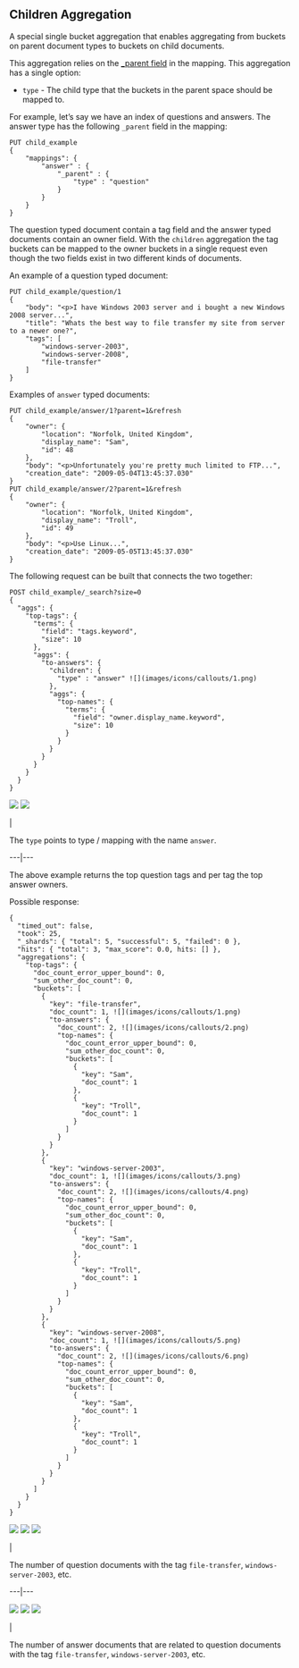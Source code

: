 ## Children Aggregation

A special single bucket aggregation that enables aggregating from buckets on parent document types to buckets on child documents.

This aggregation relies on the [_parent field](mapping-parent-field.html "_parent field") in the mapping. This aggregation has a single option:

  * `type` \- The child type that the buckets in the parent space should be mapped to. 



For example, let’s say we have an index of questions and answers. The answer type has the following `_parent` field in the mapping:
    
    
    PUT child_example
    {
        "mappings": {
            "answer" : {
                "_parent" : {
                    "type" : "question"
                }
            }
        }
    }

The question typed document contain a tag field and the answer typed documents contain an owner field. With the `children` aggregation the tag buckets can be mapped to the owner buckets in a single request even though the two fields exist in two different kinds of documents.

An example of a question typed document:
    
    
    PUT child_example/question/1
    {
        "body": "<p>I have Windows 2003 server and i bought a new Windows 2008 server...",
        "title": "Whats the best way to file transfer my site from server to a newer one?",
        "tags": [
            "windows-server-2003",
            "windows-server-2008",
            "file-transfer"
        ]
    }

Examples of `answer` typed documents:
    
    
    PUT child_example/answer/1?parent=1&refresh
    {
        "owner": {
            "location": "Norfolk, United Kingdom",
            "display_name": "Sam",
            "id": 48
        },
        "body": "<p>Unfortunately you're pretty much limited to FTP...",
        "creation_date": "2009-05-04T13:45:37.030"
    }
    PUT child_example/answer/2?parent=1&refresh
    {
        "owner": {
            "location": "Norfolk, United Kingdom",
            "display_name": "Troll",
            "id": 49
        },
        "body": "<p>Use Linux...",
        "creation_date": "2009-05-05T13:45:37.030"
    }

The following request can be built that connects the two together:
    
    
    POST child_example/_search?size=0
    {
      "aggs": {
        "top-tags": {
          "terms": {
            "field": "tags.keyword",
            "size": 10
          },
          "aggs": {
            "to-answers": {
              "children": {
                "type" : "answer" ![](images/icons/callouts/1.png)
              },
              "aggs": {
                "top-names": {
                  "terms": {
                    "field": "owner.display_name.keyword",
                    "size": 10
                  }
                }
              }
            }
          }
        }
      }
    }

![](images/icons/callouts/1.png) ![](images/icons/callouts/1.png)

| 

The `type` points to type / mapping with the name `answer`.   
  
---|---  
  
The above example returns the top question tags and per tag the top answer owners.

Possible response:
    
    
    {
      "timed_out": false,
      "took": 25,
      "_shards": { "total": 5, "successful": 5, "failed": 0 },
      "hits": { "total": 3, "max_score": 0.0, hits: [] },
      "aggregations": {
        "top-tags": {
          "doc_count_error_upper_bound": 0,
          "sum_other_doc_count": 0,
          "buckets": [
            {
              "key": "file-transfer",
              "doc_count": 1, ![](images/icons/callouts/1.png)
              "to-answers": {
                "doc_count": 2, ![](images/icons/callouts/2.png)
                "top-names": {
                  "doc_count_error_upper_bound": 0,
                  "sum_other_doc_count": 0,
                  "buckets": [
                    {
                      "key": "Sam",
                      "doc_count": 1
                    },
                    {
                      "key": "Troll",
                      "doc_count": 1
                    }
                  ]
                }
              }
            },
            {
              "key": "windows-server-2003",
              "doc_count": 1, ![](images/icons/callouts/3.png)
              "to-answers": {
                "doc_count": 2, ![](images/icons/callouts/4.png)
                "top-names": {
                  "doc_count_error_upper_bound": 0,
                  "sum_other_doc_count": 0,
                  "buckets": [
                    {
                      "key": "Sam",
                      "doc_count": 1
                    },
                    {
                      "key": "Troll",
                      "doc_count": 1
                    }
                  ]
                }
              }
            },
            {
              "key": "windows-server-2008",
              "doc_count": 1, ![](images/icons/callouts/5.png)
              "to-answers": {
                "doc_count": 2, ![](images/icons/callouts/6.png)
                "top-names": {
                  "doc_count_error_upper_bound": 0,
                  "sum_other_doc_count": 0,
                  "buckets": [
                    {
                      "key": "Sam",
                      "doc_count": 1
                    },
                    {
                      "key": "Troll",
                      "doc_count": 1
                    }
                  ]
                }
              }
            }
          ]
        }
      }
    }

![](images/icons/callouts/1.png) ![](images/icons/callouts/3.png) ![](images/icons/callouts/5.png)

| 

The number of question documents with the tag `file-transfer`, `windows-server-2003`, etc.   
  
---|---  
  
![](images/icons/callouts/2.png) ![](images/icons/callouts/4.png) ![](images/icons/callouts/6.png)

| 

The number of answer documents that are related to question documents with the tag `file-transfer`, `windows-server-2003`, etc. 
